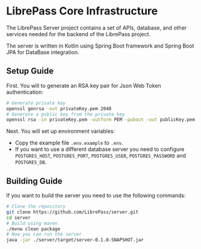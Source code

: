 # LibrePass Core Infrastructure

The LibrePass Server project contains a set of APIs, database, and other services
needed for the backend of the LibrePass project.

The server is written in Kotlin using Spring Boot framework and Spring Boot JPA for DataBase integration.

## Setup Guide

First. You will to generate an RSA key pair for Json Web Token authentication:
```bash
# Generate private key
openssl genrsa -out privateKey.pem 2048
# Generate a public key from the private key
openssl rsa -in privateKey.pem -outform PEM -pubout -out publicKey.pem
```

Next. You will set up environment variables:
- Copy the example file `.env.example` to `.env`.
- If you want to use a different database server you need to configure `POSTGRES_HOST`, `POSTGRES_PORT`, `POSTGRES_USER`, `POSTGRES_PASSWORD` and `POSTGRES_DB`.

## Building Guide

If you want to build the server you need to use the following commands:
```bash
# Clone the repository
git clone https://github.com/LibrePass/server.git
cd server
# Build using maven
./mvnw clean package
# Now you can run the server
java -jar ./server/target/server-0.1.0-SNAPSHOT.jar
```
